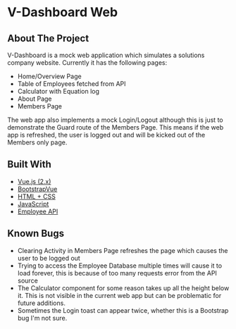 # V-Dashboard Web

## About The Project

V-Dashboard is a mock web application which simulates a solutions company website.
Currently it has the following pages:

- Home/Overview Page
- Table of Employees fetched from API
- Calculator with Equation log
- About Page
- Members Page

The web app also implements a mock Login/Logout although this is just to demonstrate the Guard route of the Members Page. This means if the web app is refreshed, the user is logged out and will be kicked out of the Members only page.

## Built With

- [Vue.js (2.x)](https://vuejs.org)
- [BootstrapVue](https://bootstrap-vue.org/)
- [HTML + CSS](https://html.com/)
- [JavaScript](https://www.javascript.com/)
- [Employee API](http://dummy.restapiexample.com/)

## Known Bugs

- Clearing Activity in Members Page refreshes the page which causes the user to be logged out
- Trying to access the Employee Database multiple times will cause it to load forever, this is because of too many requests error from the API source
- The Calculator component for some reason takes up all the height below it. This is not visible in the current web app but can be problematic for future additions.
- Sometimes the Login toast can appear twice, whether this is a Bootstrap bug I'm not sure.

